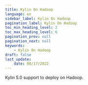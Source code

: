 ```yaml
---
title: Kylin On Hadoop
language: en
sidebar_label: Kylin On Hadoop
pagination_label: Kylin On Hadoop
toc_min_heading_level: 2
toc_max_heading_level: 6
pagination_prev: null
pagination_next: null
keywords:
    - Kylin On Hadoop
draft: false
last_update:
    date: 08/17/2022
---
```


Kylin 5.0 support to deploy on Hadoop.
